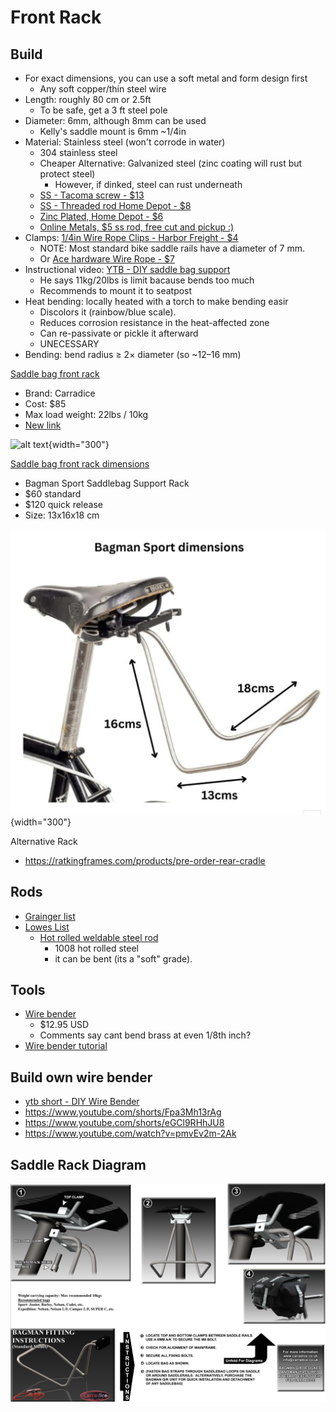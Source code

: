 # Front Rack

## Build 

- For exact dimensions, you can use a soft metal and form design first 
    - Any soft copper/thin steel wire
- Length: roughly 80 cm or 2.5ft 
    - To be safe, get a 3 ft steel pole
- Diameter: 6mm, although 8mm can be used 
    - Kelly's saddle mount is 6mm ~1/4in
- Material: Stainless steel (won't corrode in water)
    - 304 stainless steel
    - Cheaper Alternative: Galvanized steel (zinc coating will rust but protect steel)
        - However, if dinked, steel can rust underneath
    - [SS - Tacoma screw - $13](https://www.tacomascrew.com/Catalog/fasteners/rods-and-studs/round-rod/304-stainless-steel/127-702-1)
    - [SS - Threaded rod Home Depot - $8](https://www.homedepot.com/p/Everbilt-1-4-in-x-3-ft-Stainless-Steel-Coarse-Threaded-Rod-7803/332735299)
    - [Zinc Plated, Home Depot - $6](https://www.homedepot.com/p/Everbilt-1-4-in-x-3-ft-Zinc-Plated-Steel-Solid-Round-Rod-1601/332734030)
    - [Online Metals, $5 ss rod, free cut and pickup :)](https://www.onlinemetals.com/en/buy/stainless-steel/0-25-stainless-round-bar-304-304l-annealed-cold-finish/pid/73)
- Clamps: [1/4in Wire Rope Clips - Harbor Freight - $4](https://www.harborfreight.com/2-piece-1-4-quarter-inch-wire-rope-clips-93891.html)
    - NOTE: Most standard bike saddle rails have a diameter of 7 mm.
    - Or [Ace hardware Wire Rope - $7](https://www.acehardware.com/departments/hardware/chain-and-rope/rope-and-chain-accessories/77725)
- Instructional video: [YTB - DIY saddle bag support](https://youtu.be/dy4tRtDtaro)
    - He says 11kg/20lbs is limit bacause bends too much
    - Recommends to mount it to seatpost
- Heat bending: locally heated with a torch to make bending easir
    - Discolors it (rainbow/blue scale).
    - Reduces corrosion resistance in the heat-affected zone 
    - Can re-passivate or pickle it afterward
    - UNECESSARY
- Bending: bend radius ≥ 2× diameter (so ~12–16 mm)

[Saddle bag front rack](https://analogcycles.com/products/carradice-saddle-bag-support)

- Brand: Carradice
- Cost: $85
- Max load weight: 22lbs / 10kg
- [New link](https://builtbyswift.com/products/carridice-bagman-support)

![alt text](../images/saddle-rack.png){width="300"}

[Saddle bag front rack dimensions](https://carradice.co.uk/products/bagman-sport-saddlebag-support-rack)


- Bagman Sport Saddlebag Support Rack
- $60 standard
- $120 quick release
- Size: 13x16x18 cm

![alt text](../images/saddle-rack-dimensions.png){width="300"}

Alternative Rack

- https://ratkingframes.com/products/pre-order-rear-cradle

## Rods

- [Grainger list](https://www.grainger.com/category/raw-materials/metals/carbon-steel/carbon-steel-bars-rods-discs/inch-carbon-steel-rods-discs?attrs=Outside+Diameter%7C1%2F4+in&filters=attrs&searchQuery=steel+rod&sst=4&tv_optin=true)
- [Lowes List](https://www.lowes.com/search?searchTerm=steel%20rod&refinement=2511107848)
    -  [Hot rolled weldable steel rod](https://www.lowes.com/pd/Hillman-1-4-in-dia-x-6-ft-L-Plain-Hot-Rolled-Steel-Weldable-Solid-Round-Rod/3059271)
          -  1008 hot rolled steel
          -  it can be bent (its a "soft" grade).

## Tools

- [Wire bender](https://micromark.com/products/vise-mounted-wire-bender?keyword=Wire%20BENDER)
    - $12.95 USD
    - Comments say cant bend brass at even 1/8th inch?
- [Wire bender tutorial](https://www.youtube.com/watch?v=3QzrwPx9fNs)

## Build own wire bender

- [ytb short - DIY Wire Bender](https://youtube.com/shorts/j8UmDM5gWwU?si=xb-FGSEopVHPf17v)
- https://www.youtube.com/shorts/Fpa3Mh13rAg
- https://www.youtube.com/shorts/eGCl9RHhJU8
- https://www.youtube.com/watch?v=pmvEv2m-2Ak

## Saddle Rack Diagram

![alt text](../images/saddle-rack-diagram.png)
